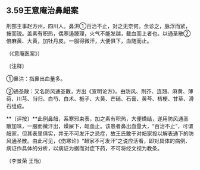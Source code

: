 ## 3.59王意庵治鼻衄案

刑部主事赵方州，四川人。鼻洪①百治不止，对之无奈何。余诊之，脉浮而紧，按而锐。盖素有积热，偶寒遏腠理，火气不能发越，载血而上者也。以通圣散②倍麻黄、大黄，加牡丹皮。一服得微汗，大便俱下，血随而止。

（《意庵医案》）

〔注释〕

①鼻洪：指鼻出血量多。

②通圣散：又名防风通圣散，方出《宣明论方》。由防风、荆芥、连翘、麻黄、薄荷、川芎、当归、白芍、白术、栀子、大黄、芒硝、石膏、黄芩、桔梗、甘草、滑石组成。

**〔评按〕**此例鼻衄，系寒邪束表，加之素有积热，大便燥结，遂用防风通圣散加味，一服而微汗出，燥屎下，衄血止。该患者鼻出血量大，“百治不止”，可谓衄家，但其表里俱实，并无不可发汗之忌症，故王氏敢于对衄家投以解表通下的防风通圣散。由此可见，《伤寒论》“衄家不可发汗”之说应活看，即对具体的病例、病证作具体的分析，以病证为据而对症下药，不可将经文视为教条。

（李景荣 王怡）